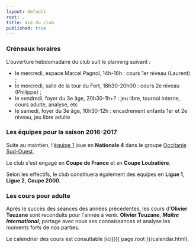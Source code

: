 ```yaml
---
layout: default
root: .
title: Vie du club
published: true
---
```



### Créneaux horaires ###

L'ouverture hebdomadaire du club suit le planning suivant :

- le mercredi, espace Marcel Pagnol, 14h-16h : cours 1er niveau (Laurent) ;
- le mercredi, salle de la tour du Fort, 18h30-20h00 : cours 2e niveau (Philippe) ;
- le vendredi, foyer du 3e âge, 20h30-1h+? : jeu libre, tournoi interne, cours adulte, analyse, etc
- le samedi, foyer du 3e âge, 10h30-12h : encadrement enfants 1er et 2e niveau, jeu libre adulte

### Les équipes pour la saison 2016-2017 ###

Suite au maintien, l'[équipe 1](http://www.echecs.asso.fr/ListeJoueurs.aspx?Action=EQUIPE&Equipe=3907) joue en **Nationale 4** dans le groupe [Occitanie Sud-Ouest](http://www.echecs.asso.fr/Equipes.aspx?Groupe=85 "Nationale 4 / Groupe Occitanie Sud-Ouest").

Le club s'est engagé en **Coupe de France** et en **Coupe Loubatière**.

Selon les effectifs, le club constituera également des équipes en **Ligue 1**, **Ligue 2**, **Coupe 2000**.


### Les cours pour adulte ###

Après le succès des séances des années précédentes, les cours d'**Olivier Touzane** sont reconduits pour l'année à venir. **Olivier Touzane**, **_Maître International_**, partage avec nous ses connaissances et analyse les moments forts de nos parties.

Le calendrier des cours est consultable [ici]({{ page.root }}/calendar.html).
